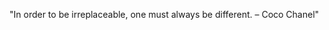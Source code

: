 <!--QUOTE_START-->
"In order to be irreplaceable, one must always be different. – Coco Chanel"
<!--QUOTE_END-->

